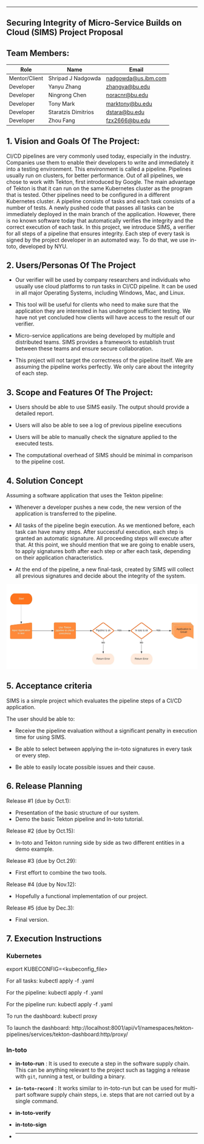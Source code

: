 ** **

## Securing Integrity of Micro-Service Builds on Cloud (SIMS) Project Proposal

## Team Members:
Role | Name | Email
-----|------|------
Mentor/Client | Shripad J Nadgowda | nadgowda@us.ibm.com
Developer | Yanyu Zhang | zhangya@bu.edu
Developer | Ningrong Chen | noracnr@bu.edu
Developer | Tony Mark | marktony@bu.edu
Developer | Staratzis Dimitrios | dstara@bu.edu
Developer | Zhou Fang | fzx2666@bu.edu

## 1. Vision and Goals Of The Project:


CI/CD pipelines are very commonly used today, especially in the industry.
Companies use them to enable their developers to write and immediately it into a testing environment. 
This environment is called a pipeline. 
Pipelines usually run on clusters, for better performance. 
Out of all pipelines, we chose to work with Tekton, first introduced by Google.
The main advantage of Tekton is that it can run on the same Kubernetes cluster as the program that is tested. 
Other pipelines need to be configured in a different Kubernetes cluster. 
A pipeline consists of tasks and each task consists of a number of tests.
A newly pushed code that passes all tasks can be immediately deployed in the main branch of the application.
However, there is no known software today that automatically verifies the integrity and the correct execution of each task.
In this project, we introduce SIMS, a verifier for all steps of a pipeline that ensures integrity. 
Each step of every task is signed by the project developer in an automated way. To do that, we use in-toto, developed by NYU.


## 2. Users/Personas Of The Project

* Our verifier will be used by company researchers and individuals who usually use cloud platforms to run tasks in CI/CD pipeline. It can be used in all major Operating Systems, including Windows, Mac, and Linux.

* This tool will be useful for clients who need to make sure that the application they are interested in has undergone sufficient testing.
We have not yet concluded how clients will have access to the result of our verifier.  

* Micro-service applications are being developed by multiple and distributed teams. SIMS provides a framework to establish trust between these teams and ensure secure collaboration.

* This project will not target the correctness of the pipeline itself. We are assuming the pipeline works perfectly. We only care about the integrity of each step.


## 3. Scope and Features Of The Project:

* Users should be able to use SIMS easily. The output should provide a detailed report. 
 
* Users will also be able to see a log of previous pipeline executions

* Users will be able to manually check the signature applied to the executed tests.

* The computational overhead of SIMS should be minimal in comparison to the pipeline cost.

## 4. Solution Concept

Assuming a software application that uses the Tekton pipeline:

* Whenever a developer pushes a new code, the new version of the application is transferred to the pipeline. 

* All tasks of the pipeline begin execution. As we mentioned before, each task can have many steps. After successful execution, each step is granted an automatic signature. All proceeding steps will execute after that. At this point, we should mention that we are going to enable users, to apply signatures both after each step or after each task, depending on their application characteristics.

* At the end of the pipeline, a new final-task, created by SIMS will collect all previous signatures and decide about the integrity of the system.

![alt text](https://github.com/BU-CLOUD-F20/Securing_MS_Integrity/blob/master/Images/Flowchart.jpeg)

## 5. Acceptance criteria

SIMS is a simple project which evaluates the pipeline steps of a CI/CD application.

The user should be able to:

* Receive the pipeline evaluation without a significant penalty in execution time for using SIMS.

* Be able to select between applying the in-toto signatures in every task or every step.

* Be able to easily locate possible issues and their cause.

## 6. Release Planning

Release #1 (due by Oct.1):

- Presentation of the basic structure of our system.
- Demo the basic Tekton pipeline and In-toto tutorial.

Release #2 (due by Oct.15): 

- In-toto and Tekton running side by side as two different entities in a demo example.

Release #3 (due by Oct.29):

- First effort to combine the two tools.

Release #4 (due by Nov.12):

- Hopefully a functional implementation of our project.

Release #5 (due by Dec.3):

- Final version.

## 7. Execution Instructions

### Kubernetes
export KUBECONFIG=<kubeconfig_file>

For all tasks:
kubectl apply -f <task-file>.yaml

For the pipeline:
kubectl apply -f <pipeline-file>.yaml

For the pipeline run:
kubectl apply -f <pipeline-run-file>.yaml

To run the dashboard:
kubectl proxy

To launch the dashboard:
http://localhost:8001/api/v1/namespaces/tekton-pipelines/services/tekton-dashboard:http/proxy/

### In-toto

- **in-toto-run** : It is used to execute a step in the software supply chain. This can be anything relevant to the project such as tagging a release with ```git```, running a test, or building a binary. 

- **```in-toto-record```** : It works similar to in-toto-run but can be used for multi-part software supply chain steps, i.e. steps that are not carried out by a single command. 

- **in-toto-verify**

- **in-toto-sign**

- ****






